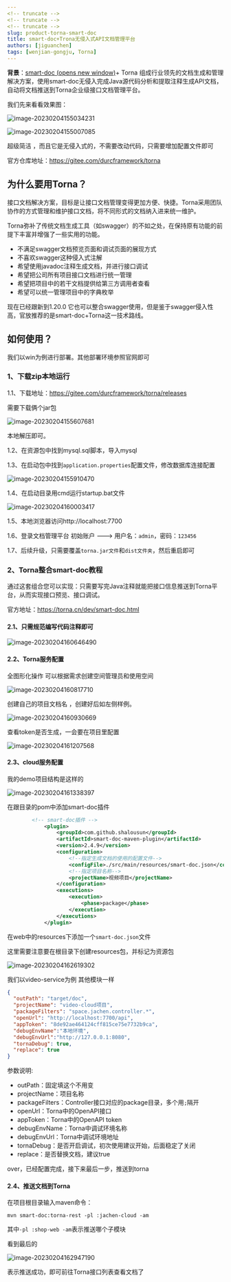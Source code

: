 ```yaml
---
<!-- truncate -->
<!-- truncate -->
<!-- truncate -->
slug: product-torna-smart-doc
title: smart-doc+Trona无侵入式API文档管理平台
authors: [jiguanchen]
tags: [wenjian-gongju, Torna]
---
```


**背景**：[smart-doc (opens new window)](https://gitee.com/smart-doc-team/smart-doc)+ Torna 组成行业领先的文档生成和管理解决方案，使用smart-doc无侵入完成Java源代码分析和提取注释生成API文档，自动将文档推送到Torna企业级接口文档管理平台。<!--more-->

我们先来看看效果图：

![image-20230204155034231](img/image-20230204155034231.png)

![image-20230204155007085](img/image-20230204155007085.png)

超级简洁 ，而且它是无侵入式的，不需要改动代码，只需要增加配置文件即可

官方仓库地址：https://gitee.com/durcframework/torna

## 为什么要用Torna？

接口文档解决方案，目标是让接口文档管理变得更加方便、快捷。Torna采用团队协作的方式管理和维护接口文档，将不同形式的文档纳入进来统一维护。

Torna弥补了传统文档生成工具（如swagger）的不如之处，在保持原有功能的前提下丰富并增强了一些实用的功能。

-   不满足swagger文档预览页面和调试页面的展现方式
-   不喜欢swagger这种侵入式注解
-   希望使用javadoc注释生成文档，并进行接口调试
-   希望把公司所有项目接口文档进行统一管理
-   希望把项目中的若干文档提供给第三方调用者查看
-   希望可以统一管理项目中的字典枚举

现在已经跟新到1.20.0 它也可以整合swagger使用，但是鉴于swagger侵入性高，官放推荐的是smart-doc+Torna这一技术路线。

## 如何使用？

我们以win为例进行部署。其他部署环境参照官网即可

### 1、下载zip本地运行

1.1、下载地址：https://gitee.com/durcframework/torna/releases

需要下载俩个jar包 

![image-20230204155607681](img/image-20230204155607681.png)

本地解压即可。

1.2、在资源包中找到mysql.sql脚本，导入mysql

1.3、在启动包中找到`application.properties`配置文件，修改数据库连接配置

![image-20230204155910470](img/image-20230204155910470.png)

1.4、在启动目录用cmd运行startup.bat文件

![image-20230204160003417](img/image-20230204160003417.png)

1.5、本地浏览器访问http://localhost:7700

1.6、登录文档管理平台  初始账户 ---> 用户名：`admin`，密码：`123456`

1.7、后续升级，只需要覆盖`torna.jar文件`和`dist文件夹`，然后重启即可

### 2、Torna整合smart-doc教程

通过这套组合您可以实现：只需要写完Java注释就能把接口信息推送到Torna平台，从而实现接口预览、接口调试。

官方地址：https://torna.cn/dev/smart-doc.html

#### 2.1、只需规范编写代码注释即可

![image-20230204160646490](img/image-20230204160646490.png)

#### 2.2、Torna服务配置

全图形化操作 可以根据需求创建空间管理员和使用空间

![image-20230204160817710](img/image-20230204160817710.png)

创建自己的项目文档名 ，创建好后如左侧样例。

![image-20230204160930669](img/image-20230204160930669.png)

查看token是否生成，一会要在项目里配置

![image-20230204161207568](img/image-20230204161207568.png)

#### 2.3、cloud服务配置

我的demo项目结构是这样的

![image-20230204161338397](img/image-20230204161338397.png)

在跟目录的pom中添加smart-doc插件

```xml
		<!-- smart-doc插件 -->
            <plugin>
                <groupId>com.github.shalousun</groupId>
                <artifactId>smart-doc-maven-plugin</artifactId>
                <version>2.4.9</version>
                <configuration>
                    <!--指定生成文档的使用的配置文件-->
                    <configFile>./src/main/resources/smart-doc.json</configFile>
                    <!--指定项目名称-->
                    <projectName>视频项目</projectName>
                </configuration>
                <executions>
                    <execution>
                        <phase>package</phase>
                    </execution>
                </executions>
            </plugin>
```

在web中的resources下添加一个`smart-doc.json`文件

这里需要注意要在根目录下创建resources包，并标记为资源包

![image-20230204162619302](img/image-20230204162619302.png)

我们以video-service为例 其他模块一样

```json
{
  "outPath": "target/doc",
  "projectName": "video-cloud项目",
  "packageFilters": "space.jachen.controller.*",
  "openUrl": "http://localhost:7700/api",
  "appToken": "8de92ae464124cff815ce75e7732b9ca",
  "debugEnvName":"本地环境",
  "debugEnvUrl":"http://127.0.0.1:8080",
  "tornaDebug": true,
  "replace": true
}
```

参数说明:

-   outPath：固定填这个不用变
-   projectName：项目名称
-   packageFilters：Controller接口对应的package目录，多个用`;`隔开
-   openUrl：Torna中的OpenAPI接口
-   appToken：Torna中的OpenAPI token
-   debugEnvName：Torna中调试环境名称
-   debugEnvUrl：Torna中调试环境地址
-   tornaDebug：是否开启调试，初次使用建议开始，后面稳定了关闭
-   replace：是否替换文档，建议true

over，已经配置完成，接下来最后一步，推送到torna

#### 2.4、推送文档到Torna

在项目根目录输入maven命令：

```
mvn smart-doc:torna-rest -pl :jachen-cloud -am
```

其中`-pl :shop-web -am`表示推送哪个子模块

看到最后的

![image-20230204162947190](img/image-20230204162947190.png)

表示推送成功，即可前往Torna接口列表查看文档了
